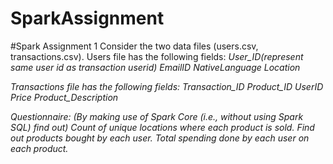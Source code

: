 # SparkAssignment

#Spark Assignment 1
Consider the two data files (users.csv, transactions.csv). 
Users file has the following fields: 
 <i>User_ID(represent same user id as transaction userid) 
 <i>EmailID 
 <i>NativeLanguage 
 <i>Location 

Transactions file has the following fields: 
 <i>Transaction_ID 
 <i>Product_ID 
 <i>UserID 
 <i>Price 
 <i>Product_Description 

Questionnaire: 
(By making use of Spark Core (i.e., without using Spark SQL) find out)
Count of unique locations where each product is sold. 
Find out products bought by each user. 
Total spending done by each user on each product. 

 

 

 

 

 


 

